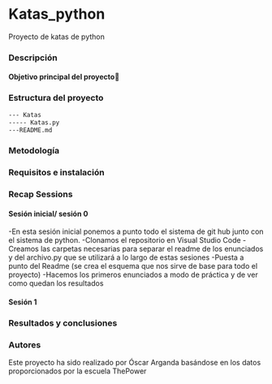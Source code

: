 # Katas_python
Proyecto de katas de python
### Descripción


 #### Objetivo principal del proyecto🎯

### Estructura del proyecto
``` bash
--- Katas
----- Katas.py
---README.md

```
 


### Metodología


### Requisitos e instalación


### Recap Sessions

#### Sesión inicial/ sesión 0
-En esta sesión inicial ponemos a punto todo el sistema de git hub junto con el sistema de python.
-Clonamos el repositorio en Visual Studio Code
-Creamos las carpetas necesarias para separar el readme de los enunciados y del archivo.py que se utilizará a lo largo de estas sesiones
-Puesta a punto del Readme (se crea el esquema que nos sirve de base para todo el proyecto)
-Hacemos los primeros enunciados a modo de práctica y de ver como quedan los resultados
#### Sesión 1

### Resultados y conclusiones


### Autores

Este proyecto ha sido realizado por Óscar Arganda basándose en los datos proporcionados por la escuela ThePower